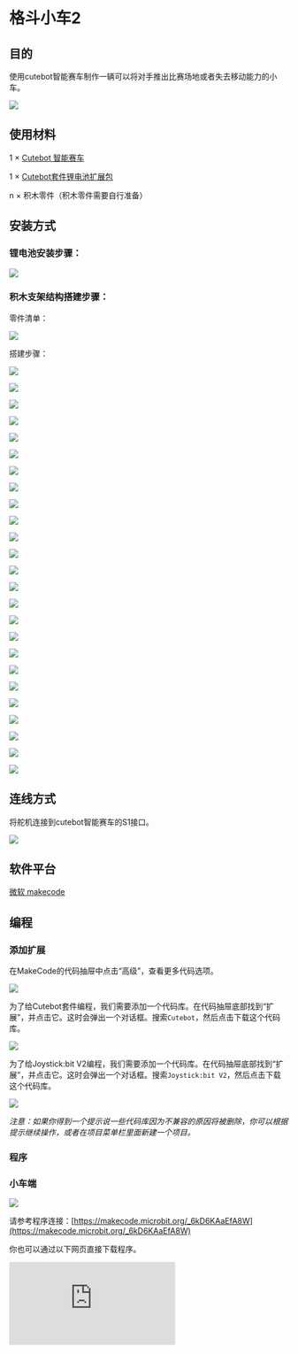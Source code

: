 # 格斗小车2

## 目的
使用cutebot智能赛车制作一辆可以将对手推出比赛场地或者失去移动能力的小车。

![](./images/cutebot-case-27-01.png)

## 使用材料

1 × [Cutebot 智能赛车](https://www.elecfreaks.com/micro-bit-smart-cutebot.html)

1 × [Cutebot套件锂电池扩展包](https://www.elecfreaks.com/cutebot-lithium-battery-pack.html)

n × 积木零件（积木零件需要自行准备）


## 安装方式
### 锂电池安装步骤：

![](./images/cutebot-step-01.png)

### 积木支架结构搭建步骤：

零件清单：

![](./images/cutebot-case-27-step-01.png)

搭建步骤：

![](./images/cutebot-case-27-step-02.png)

![](./images/cutebot-case-27-step-03.png)

![](./images/cutebot-case-27-step-04.png)

![](./images/cutebot-case-27-step-05.png)

![](./images/cutebot-case-27-step-06.png)

![](./images/cutebot-case-27-step-07.png)

![](./images/cutebot-case-27-step-08.png)

![](./images/cutebot-case-27-step-09.png)

![](./images/cutebot-case-27-step-10.png)

![](./images/cutebot-case-27-step-11.png)

![](./images/cutebot-case-27-step-12.png)

![](./images/cutebot-case-27-step-13.png)

![](./images/cutebot-case-27-step-14.png)

![](./images/cutebot-case-27-step-15.png)

![](./images/cutebot-case-27-step-16.png)

![](./images/cutebot-case-27-step-17.png)

![](./images/cutebot-case-27-step-18.png)

![](./images/cutebot-case-27-step-19.png)

![](./images/cutebot-case-27-step-20.png)

![](./images/cutebot-case-27-step-21.png)

![](./images/cutebot-case-27-step-22.png)

![](./images/cutebot-case-27-step-23.png)

![](./images/cutebot-case-27-step-24.png)

![](./images/cutebot-case-27-step-25.png)

![](./images/cutebot-case-27-step-26.png)

## 连线方式

将舵机连接到cutebot智能赛车的S1接口。

![](./images/cutebot-case-26-10.png)


## 软件平台

[微软 makecode](https://makecode.microbit.org/#)

## 编程

### 添加扩展
在MakeCode的代码抽屉中点击“高级”，查看更多代码选项。

![](./images/cutebot-case-24-01.png)

为了给Cutebot套件编程，我们需要添加一个代码库。在代码抽屉底部找到“扩展”，并点击它。这时会弹出一个对话框。搜索`Cutebot`，然后点击下载这个代码库。

![](./images/cutebot-case-24-02.png)

为了给Joystick:bit V2编程，我们需要添加一个代码库。在代码抽屉底部找到“扩展”，并点击它。这时会弹出一个对话框。搜索`Joystick:bit V2`，然后点击下载这个代码库。

![](./images/cutebot-case-22-03.png)

*注意：如果你得到一个提示说一些代码库因为不兼容的原因将被删除，你可以根据提示继续操作，或者在项目菜单栏里面新建一个项目。*

### 程序
### 小车端


![](./images/cutebot-case-26-04.png)


请参考程序连接：[https://makecode.microbit.org/_6kD6KAaEfA8W](https://makecode.microbit.org/_6kD6KAaEfA8W)

你也可以通过以下网页直接下载程序。

<div
    style={{
        position: 'relative',
        paddingBottom: '60%',
        overflow: 'hidden',
    }}
>
    <iframe
        src="https://makecode.microbit.org/_3Wc1k8Ckg9vF"
        frameborder="0"
        sandbox="allow-popups allow-forms allow-scripts allow-same-origin"
        style={{
            position: 'absolute',
            width: '100%',
            height: '100%',
        }}
    />
</div>

### 遥控端


![](./images/cutebot-case-26-05.png)


请参考程序连接：[https://makecode.microbit.org/_6fy3K4Xctdgz](https://makecode.microbit.org/_6fy3K4Xctdgz)

你也可以通过以下网页直接下载程序。

<div
    style={{
        position: 'relative',
        paddingBottom: '60%',
        overflow: 'hidden',
    }}
>
    <iframe
        src="https://makecode.microbit.org/_6fy3K4Xctdgz"
        frameborder="0"
        sandbox="allow-popups allow-forms allow-scripts allow-same-origin"
        style={{
            position: 'absolute',
            width: '100%',
            height: '100%',
        }}
    />
</div>

## 结论

如果通过遥控器的摇杆控制小车的行驶方向，按下遥控器的C\D按键控制舵机动作。
